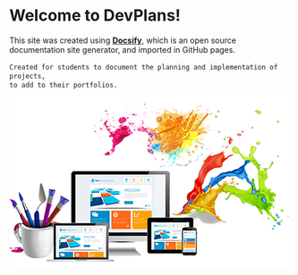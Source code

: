 # Welcome to DevPlans!

This site was created using [**Docsify**](https://docsify.js.org), which is an open source documentation site generator, and imported in GitHub pages. 

    Created for students to document the planning and implementation of projects,
    to add to their portfolios.

![Welcome to DevPlans](./images/cover.jpg)

